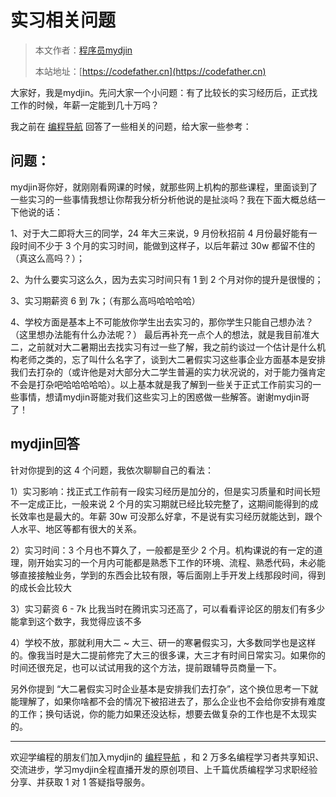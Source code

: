 # 实习相关问题

> 本文作者：[程序员mydjin](https://yuyuanweb.feishu.cn/wiki/Abldw5WkjidySxkKxU2cQdAtnah)
>
> 本站地址：[https://codefather.cn](https://codefather.cn)

大家好，我是mydjin。先问大家一个小问题：有了比较长的实习经历后，正式找工作的时候，年薪一定能到几十万吗？

我之前在 [编程导航](https://mp.weixin.qq.com/s?__biz=MzI1NDczNTAwMA==&mid=2247544329&idx=1&sn=8c268a0a40befcc2b470c75ced1cb1d6&chksm=e9c2c9fedeb540e848aa18c484a9674dc9dd28fc45bb510dc4be52b147dd4c1d8fd7fe6899df&token=1562751299&lang=zh_CN&scene=21#wechat_redirect) 回答了一些相关的问题，给大家一些参考：

## 问题：

mydjin哥你好，就刚刚看网课的时候，就那些网上机构的那些课程，里面谈到了一些实习的一些事情我想让你帮我分析分析他说的是扯淡吗？我在下面大概总结一下他说的话：

1、对于大二即将大三的同学，24 年大三来说，9 月份秋招前 4 月份最好能有一段时间不少于 3 个月的实习时间，能做到这样子，以后年薪过 30w 都留不住的（真这么高吗？）；

2、为什么要实习这么久，因为去实习时间只有 1 到 2 个月对你的提升是很慢的；

3、实习期薪资 6 到 7k；（有那么高吗哈哈哈哈）

4、学校方面是基本上不可能放你学生出去实习的，那你学生只能自己想办法？（这里想办法能有什么办法呢？） 最后再补充一点个人的想法，就是我目前准大二，之前就对大二暑期出去找实习有过一些了解，我之前约谈过一个估计是什么机构老师之类的，忘了叫什么名字了，谈到大二暑假实习这些事企业方面基本是安排我们去打杂的（或许他是对大部分大二学生普遍的实力状况说的，对于能力强肯定不会是打杂吧哈哈哈哈哈）。以上基本就是我了解到一些关于正式工作前实习的一些事情，想请mydjin哥能对我们这些实习上的困惑做一些解答。谢谢mydjin哥了！

## mydjin回答

针对你提到的这 4 个问题，我依次聊聊自己的看法：

1）实习影响：找正式工作前有一段实习经历是加分的，但是实习质量和时间长短不一定成正比，一般来说 2 个月的实习期就已经比较完整了，这期间能得到的成长效率也是最大的。年薪 30w 可没那么好拿，不是说有实习经历就能达到，跟个人水平、地区等都有很大的关系。

2）实习时间：3 个月也不算久了，一般都是至少 2 个月。机构课说的有一定的道理，刚开始实习的一个月内可能都是熟悉下工作的环境、流程、熟悉代码，未必能够直接接触业务，学到的东西会比较有限，等后面刚上手开发上线那段时间，得到的成长会比较大

3）实习薪资 6 - 7k 比我当时在腾讯实习还高了，可以看看评论区的朋友们有多少能拿到这个数字，我觉得应该不多

4）学校不放，那就利用大二 ~ 大三、研一的寒暑假实习，大多数同学也是这样的。像我当时是大二提前修完了大三的很多课，大三才有时间日常实习。如果你的时间还很充足，也可以试试用我的这个方法，提前跟辅导员商量一下。

另外你提到 “大二暑假实习时企业基本是安排我们去打杂”，这个换位思考一下就能理解了，如果你啥都不会的情况下被招进去了，那么企业也不会给你安排有难度的工作；换句话说，你的能力如果还没达标，想要去做复杂的工作也是不太现实的。

------


欢迎学编程的朋友们加入mydjin的 [编程导航](https://mp.weixin.qq.com/s?__biz=MzI1NDczNTAwMA==&mid=2247544329&idx=1&sn=8c268a0a40befcc2b470c75ced1cb1d6&chksm=e9c2c9fedeb540e848aa18c484a9674dc9dd28fc45bb510dc4be52b147dd4c1d8fd7fe6899df&token=1562751299&lang=zh_CN&scene=21#wechat_redirect) ，和 2 万多名编程学习者共享知识、交流进步，学习mydjin全程直播开发的原创项目、上千篇优质编程学习求职经验分享、并获取 1 对 1 答疑指导服务。